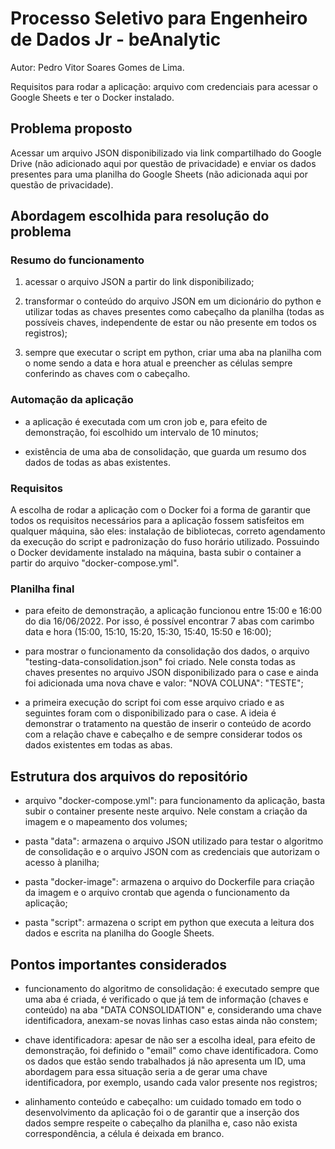 # Processo Seletivo para Engenheiro de Dados Jr - beAnalytic

Autor: Pedro Vitor Soares Gomes de Lima.

Requisitos para rodar a aplicação: arquivo com credenciais para acessar o Google Sheets e ter o Docker instalado.

## Problema proposto

Acessar um arquivo JSON disponibilizado via link compartilhado do Google Drive (não adicionado aqui por questão de privacidade) e enviar os dados presentes para uma planilha do Google Sheets (não adicionada aqui por questão de privacidade).

## Abordagem escolhida para resolução do problema

### Resumo do funcionamento 

1. acessar o arquivo JSON a partir do link disponibilizado;

2. transformar o conteúdo do arquivo JSON em um dicionário do python e utilizar todas as chaves presentes como cabeçalho da planilha (todas as possíveis chaves, independente de estar ou não presente em todos os registros);

3. sempre que executar o script em python, criar uma aba na planilha com o nome sendo a data e hora atual e preencher as células sempre conferindo as chaves com o cabeçalho.

### Automação da aplicação

- a aplicação é executada com um cron job e, para efeito de demonstração, foi escolhido um intervalo de 10 minutos;

- existência de uma aba de consolidação, que guarda um resumo dos dados de todas as abas existentes.

### Requisitos

A escolha de rodar a aplicação com o Docker foi a forma de garantir que todos os requisitos necessários para a aplicação fossem satisfeitos em qualquer máquina, são eles: instalação de bibliotecas, correto agendamento da execução do script e padronização do fuso horário utilizado. Possuindo o Docker devidamente instalado na máquina, basta subir o container a partir do arquivo "docker-compose.yml".

### Planilha final

- para efeito de demonstração, a aplicação funcionou entre 15:00 e 16:00 do dia 16/06/2022. Por isso, é possível encontrar 7 abas com carimbo data e hora (15:00, 15:10, 15:20, 15:30, 15:40, 15:50 e 16:00);

- para mostrar o funcionamento da consolidação dos dados, o arquivo "testing-data-consolidation.json" foi criado. Nele consta todas as chaves presentes no arquivo JSON disponibilizado para o case e ainda foi adicionada uma nova chave e valor: "NOVA COLUNA": "TESTE";

- a primeira execução do script foi com esse arquivo criado e as seguintes foram com o disponibilizado para o case. A ideia é demonstrar o tratamento na questão de inserir o conteúdo de acordo com a relação chave e cabeçalho e de sempre considerar todos os dados existentes em todas as abas.


## Estrutura dos arquivos do repositório

- arquivo "docker-compose.yml": para funcionamento da aplicação, basta subir o container presente neste arquivo. Nele constam a criação da imagem e o mapeamento dos volumes;

- pasta "data": armazena o arquivo JSON utilizado para testar o algoritmo de consolidação e o arquivo JSON com as credenciais que autorizam o acesso à planilha;

- pasta "docker-image": armazena o arquivo do Dockerfile para criação da imagem e o arquivo crontab que agenda o funcionamento da aplicação;

- pasta "script": armazena o script em python que executa a leitura dos dados e escrita na planilha do Google Sheets.

## Pontos importantes considerados

- funcionamento do algoritmo de consolidação: é executado sempre que uma aba é criada, é verificado o que já tem de informação (chaves e conteúdo) na aba "DATA CONSOLIDATION" e, considerando uma chave identificadora, anexam-se novas linhas caso estas ainda não constem;

- chave identificadora: apesar de não ser a escolha ideal, para efeito de demonstração, foi definido o "email" como chave identificadora. Como os dados que estão sendo trabalhados já não apresenta um ID, uma abordagem para essa situação seria a de gerar uma chave identificadora, por exemplo, usando cada valor presente nos registros;

- alinhamento conteúdo e cabeçalho: um cuidado tomado em todo o desenvolvimento da aplicação foi o de garantir que a inserção dos dados sempre respeite o cabeçalho da planilha e, caso não exista correspondência, a célula é deixada em branco.
